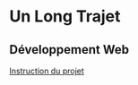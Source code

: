 # Un Long Trajet
## Développement Web
[Instruction du projet](https://smnarnold.com/projets/vous-etes-le-heros)
